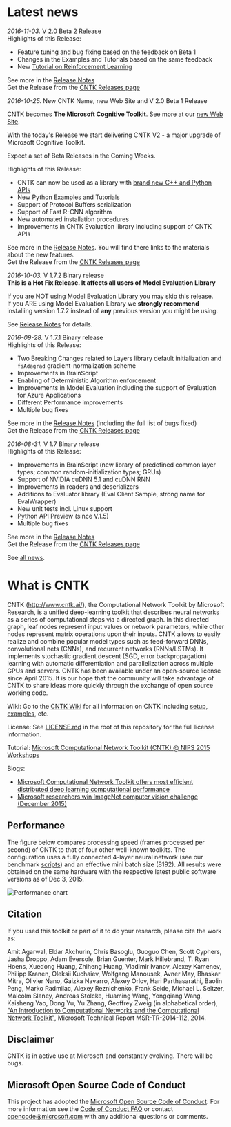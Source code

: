 # Latest news
*2016-11-03.* V 2.0 Beta 2 Release  
Highlights of this Release:
* Feature tuning and bug fixing based on the feedback on Beta 1
* Changes in the Examples and Tutorials based on the same feedback
* New [Tutorial on Reinforcement Learning](https://github.com/Microsoft/CNTK/blob/master/bindings/python/tutorials/CNTK_203_Reinforcement_Learning_Basics.ipynb)

See more in the [Release Notes](https://github.com/Microsoft/CNTK/wiki/CNTK_2_0_beta_2_Release_Notes)  
Get the Release from the [CNTK Releases page](https://github.com/Microsoft/CNTK/releases)

*2016-10-25.* New CNTK Name, new Web Site and V 2.0 Beta 1 Release  

CNTK becomes **The Microsoft Cognitive Toolkit**. See more at our [new Web Site](https://www.microsoft.com/en-us/research/product/cognitive-toolkit/).

With the today's Release we start delivering CNTK V2 - a major upgrade of Microsoft Cognitive Toolkit.

Expect a set of Beta Releases in the Coming Weeks.

Highlights of this Release:
* CNTK can now be used as a library with [brand new C++ and Python APIs](https://github.com/microsoft/cntk/wiki/CNTK-Library-API)
* New Python Examples and Tutorials
* Support of Protocol Buffers serialization
* Support of Fast R-CNN algorithm
* New automated installation procedures
* Improvements in CNTK Evaluation library including support of CNTK APIs

See more in the [Release Notes](https://github.com/Microsoft/CNTK/wiki/CNTK_2_0_beta_1_Release_Notes). You will find there links to the materials about the new features.  
Get the Release from the [CNTK Releases page](https://github.com/Microsoft/CNTK/releases)

*2016-10-03.* V 1.7.2 Binary release  
**This is a Hot Fix Release. It affects all users of Model Evaluation Library**

If you are NOT using Model Evaluation Library you may skip this release.  
If you ARE using Model Evaluation Library we **strongly recommend** installing version 1.7.2 instead of **any** previous version you might be using.

See [Release Notes](https://github.com/Microsoft/CNTk/wiki/CNTK_1_7_2_Release_Notes) for details.

*2016-09-28.* V 1.7.1 Binary release  
Highlights of this Release:
* Two Breaking Changes related to Layers library default initialization and ```fsAdagrad``` gradient-normalization scheme
* Improvements in BrainScript
* Enabling of Deterministic Algorithm enforcement
* Improvements in Model Evaluation including the support of Evaluation for Azure Applications
* Different Performance improvements
* Multiple bug fixes

See more in the [Release Notes](https://github.com/Microsoft/CNTK/wiki/CNTK_1_7_1_Release_Notes) (including the full list of bugs fixed)  
Get the Release from the [CNTK Releases page](https://github.com/Microsoft/CNTK/releases)

*2016-08-31.* V 1.7 Binary release  
Highlights of this Release:
* Improvements in BrainScript (new library of predefined common layer types; common random-initialization types; GRUs)
* Support of NVIDIA cuDNN 5.1 and cuDNN RNN
* Improvements in readers and deserializers
* Additions to Evaluator library (Eval Client Sample, strong name for EvalWrapper)
* New unit tests incl. Linux support
* Python API Preview (since V.1.5)
* Multiple bug fixes

See more in the [Release Notes](https://github.com/Microsoft/CNTK/wiki/CNTK_1_7_Release_Notes)  
Get the Release from the [CNTK Releases page](https://github.com/Microsoft/CNTK/releases)

See [all news](https://github.com/Microsoft/CNTK/wiki/News).

# What is CNTK
CNTK (http://www.cntk.ai/), the Computational Network Toolkit by Microsoft Research, is a unified deep-learning toolkit that describes neural networks as a series of computational steps via a directed graph. In this directed graph, leaf nodes represent input values or network parameters, while other nodes represent matrix operations upon their inputs. CNTK allows to easily realize and combine popular model types such as feed-forward DNNs, convolutional nets (CNNs), and recurrent networks (RNNs/LSTMs). It implements stochastic gradient descent (SGD, error backpropagation) learning with automatic differentiation and parallelization across multiple GPUs and servers. CNTK has been available under an open-source license since April 2015. It is our hope that the community will take advantage of CNTK to share ideas more quickly through the exchange of open source working code.

Wiki: Go to the [CNTK Wiki](https://github.com/Microsoft/CNTK/wiki) for all information on CNTK including [setup](https://github.com/Microsoft/CNTK/wiki/Setup-CNTK-on-your-machine ), [examples](https://github.com/Microsoft/CNTK/wiki/Examples ), etc.

License: See [LICENSE.md](./LICENSE.md) in the root of this repository for the full license information.

Tutorial: [Microsoft Computational Network Toolkit (CNTK) @ NIPS 2015 Workshops](http://research.microsoft.com/en-us/um/people/dongyu/CNTK-Tutorial-NIPS2015.pdf)

Blogs:  

* [Microsoft Computational Network Toolkit offers most efficient distributed deep learning computational performance](http://blogs.technet.com/b/inside_microsoft_research/archive/2015/12/07/microsoft-computational-network-toolkit-offers-most-efficient-distributed-deep-learning-computational-performance.aspx)
* [Microsoft researchers win ImageNet computer vision challenge (December 2015)](http://blogs.microsoft.com/next/2015/12/10/microsoft-researchers-win-imagenet-computer-vision-challenge/)

## Performance

The figure below compares processing speed (frames processed per second) of CNTK to that of four other well-known toolkits. The configuration uses a fully connected 4-layer neural network (see our benchmark [scripts](https://github.com/Alexey-Kamenev/Benchmarks)) and an effective mini batch size (8192). All results were obtained on the same hardware with the respective latest public software versions as of Dec 3, 2015.

![Performance chart](Documentation/Documents/PerformanceChart.png)

## Citation

If you used this toolkit or part of it to do your research, please cite the work as:

Amit Agarwal, Eldar Akchurin, Chris Basoglu, Guoguo Chen, Scott Cyphers, Jasha Droppo, Adam Eversole, Brian Guenter, Mark Hillebrand, T. Ryan Hoens, Xuedong Huang, Zhiheng Huang, Vladimir Ivanov, Alexey Kamenev, Philipp Kranen, Oleksii Kuchaiev, Wolfgang Manousek, Avner May, Bhaskar Mitra, Olivier Nano, Gaizka Navarro, Alexey Orlov, Hari Parthasarathi, Baolin Peng, Marko Radmilac, Alexey Reznichenko, Frank Seide, Michael L. Seltzer, Malcolm Slaney, Andreas Stolcke, Huaming Wang, Yongqiang Wang, Kaisheng Yao, Dong Yu, Yu Zhang, Geoffrey Zweig (in alphabetical order), ["An Introduction to Computational Networks and the Computational Network Toolkit"](http://research.microsoft.com/apps/pubs/?id=226641), Microsoft Technical Report MSR-TR-2014-112, 2014.

## Disclaimer 

CNTK is in active use at Microsoft and constantly evolving. There will be bugs.


## Microsoft Open Source Code of Conduct

This project has adopted the [Microsoft Open Source Code of Conduct](https://opensource.microsoft.com/codeofconduct/). For more information see the [Code of Conduct FAQ](https://opensource.microsoft.com/codeofconduct/faq/) or contact [opencode@microsoft.com](mailto:opencode@microsoft.com) with any additional questions or comments.
